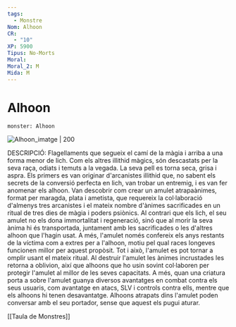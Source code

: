 ```yaml
---
tags:
  - Monstre
Nom: Alhoon
CR:
  - "10"
XP: 5900
Tipus: No-Morts
Moral: 
Moral_2: M
Mida: M
---
```

# Alhoon

```statblock
monster: Alhoon
```

![Alhoon_imatge | 200](https://static.wikia.nocookie.net/forgottenrealms/images/d/d7/Alhoon-5e.png/revision/latest?cb=20171010154524)

DESCRIPCIÓ: 
Flagellaments que segueix el camí de la màgia i arriba a una forma menor de lich. Com els altres illithid màgics, són descastats per la seva raça, odiats i temuts a la vegada. La seva pell es torna seca, grisa i aspra. Els primers es van originar d'arcanistes illithid que, no sabent els secrets de la conversió perfecta en lich, van trobar un entremig, i es van fer anomenar els alhoon. Van descobrir com crear un amulet atrapaànimes, format per maragda, plata i ametista, que requereix la col·laboració d'almenys tres arcanistes i el mateix nombre d'ànimes sacrificades en un ritual de tres dies de màgia i poders psiònics. Al contrari que els lich, el seu amulet no els dona immortalitat i regeneració, sinó que al morir la seva ànima hi és transportada, juntament amb les sacrificades o les d'altres alhoon que l'hagin usat. A més, l'amulet només confereix els anys restants de la víctima com a extres per a l'alhoon, motiu pel qual races longeves funcionen millor per aquest propòsit. Tot i això, l'amulet es pot tornar a omplir usant el mateix ritual. Al destruir l'amulet les ànimes incrustades les retorna a oblivion, així que alhoons que ho usin sovint col·laboren per protegir l'amulet al millor de les seves capacitats. A més, quan una criatura porta a sobre l'amulet guanya diversos avantatges en combat contra els seus usuaris, com avantatge en atacs, SLV i controls contra ells, mentre que els alhoons hi tenen desavantatge. Alhoons atrapats dins l'amulet poden conversar amb el seu portador, sense que aquest els pugui aturar.

[[Taula de Monstres]]

